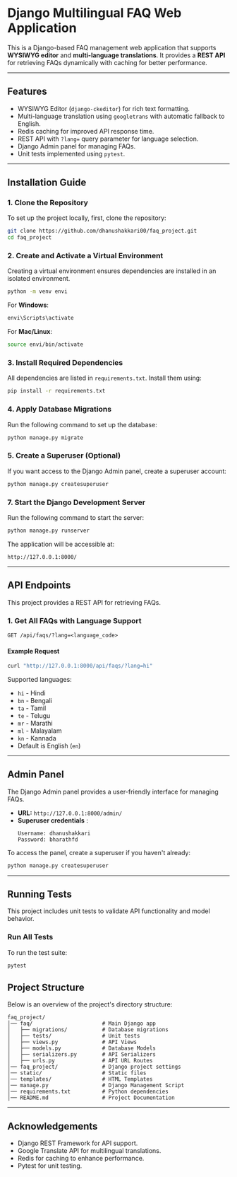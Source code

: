 # Django Multilingual FAQ Web Application

This is a Django-based FAQ management web application that supports **WYSIWYG editor** and **multi-language translations**. It provides a **REST API** for retrieving FAQs dynamically with caching for better performance.

---

## Features
- WYSIWYG Editor (`django-ckeditor`) for rich text formatting.
- Multi-language translation using `googletrans` with automatic fallback to English.
- Redis caching for improved API response time.
- REST API with `?lang=` query parameter for language selection.
- Django Admin panel for managing FAQs.
- Unit tests implemented using `pytest`.

---

## Installation Guide

### 1. Clone the Repository
To set up the project locally, first, clone the repository:

```bash
git clone https://github.com/dhanushakkari00/faq_project.git
cd faq_project
```

### 2. Create and Activate a Virtual Environment
Creating a virtual environment ensures dependencies are installed in an isolated environment.

```bash
python -m venv envi
```

For **Windows**:
```bash
envi\Scripts\activate
```

For **Mac/Linux**:
```bash
source envi/bin/activate
```

### 3. Install Required Dependencies
All dependencies are listed in `requirements.txt`. Install them using:

```bash
pip install -r requirements.txt
```


### 4. Apply Database Migrations
Run the following command to set up the database:

```bash
python manage.py migrate
```

### 5. Create a Superuser (Optional)
If you want access to the Django Admin panel, create a superuser account:

```bash
python manage.py createsuperuser
```


### 7. Start the Django Development Server
Run the following command to start the server:

```bash
python manage.py runserver
```

The application will be accessible at:

```
http://127.0.0.1:8000/
```

---

## API Endpoints

This project provides a REST API for retrieving FAQs.

### 1. Get All FAQs with Language Support
```
GET /api/faqs/?lang=<language_code>
```

#### Example Request
```bash
curl "http://127.0.0.1:8000/api/faqs/?lang=hi"
```



Supported languages:
- `hi` - Hindi
- `bn` - Bengali
- `ta` - Tamil
- `te` - Telugu
- `mr` - Marathi
- `ml` - Malayalam
- `kn` - Kannada
- Default is English (`en`)

---

## Admin Panel

The Django Admin panel provides a user-friendly interface for managing FAQs.

- **URL:** `http://127.0.0.1:8000/admin/`
- **Superuser credentials** :
  ```
  Username: dhanushakkari
  Password: bharathfd
  ```

To access the panel, create a superuser if you haven't already:

```bash
python manage.py createsuperuser
```

---

## Running Tests

This project includes unit tests to validate API functionality and model behavior.

### Run All Tests
To run the test suite:

```bash
pytest
```



## Project Structure

Below is an overview of the project's directory structure:

```
faq_project/
│── faq/                      # Main Django app
│   ├── migrations/           # Database migrations
│   ├── tests/                # Unit tests
│   ├── views.py              # API Views
│   ├── models.py             # Database Models
│   ├── serializers.py        # API Serializers
│   ├── urls.py               # API URL Routes
│── faq_project/              # Django project settings
│── static/                   # Static files
│── templates/                # HTML Templates
│── manage.py                 # Django Management Script
│── requirements.txt          # Python dependencies
│── README.md                 # Project Documentation
```

---



## Acknowledgements

- Django REST Framework for API support.
- Google Translate API for multilingual translations.
- Redis for caching to enhance performance.
- Pytest for unit testing.

